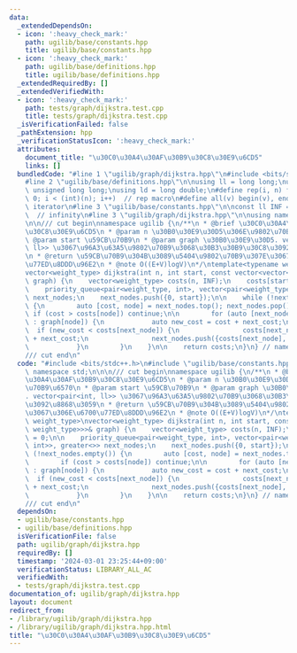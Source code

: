 ```yaml
---
data:
  _extendedDependsOn:
  - icon: ':heavy_check_mark:'
    path: ugilib/base/constants.hpp
    title: ugilib/base/constants.hpp
  - icon: ':heavy_check_mark:'
    path: ugilib/base/definitions.hpp
    title: ugilib/base/definitions.hpp
  _extendedRequiredBy: []
  _extendedVerifiedWith:
  - icon: ':heavy_check_mark:'
    path: tests/graph/dijkstra.test.cpp
    title: tests/graph/dijkstra.test.cpp
  _isVerificationFailed: false
  _pathExtension: hpp
  _verificationStatusIcon: ':heavy_check_mark:'
  attributes:
    document_title: "\u30C0\u30A4\u30AF\u30B9\u30C8\u30E9\u6CD5"
    links: []
  bundledCode: "#line 1 \"ugilib/graph/dijkstra.hpp\"\n#include <bits/stdc++.h>\n\
    #line 2 \"ugilib/base/definitions.hpp\"\n\nusing ll = long long;\nusing ull =\
    \ unsigned long long;\nusing ld = long double;\n#define rep(i, n) for(int i =\
    \ 0; i < (int)(n); i++)  // rep macro\n#define all(v) begin(v), end(v)  // all\
    \ iterator\n#line 3 \"ugilib/base/constants.hpp\"\n\nconst ll INF = 1LL << 60;\
    \  // infinity\n#line 3 \"ugilib/graph/dijkstra.hpp\"\n\nusing namespace std;\n\
    \n\n/// cut begin\nnamespace ugilib {\n/**\n * @brief \u30C0\u30A4\u30AF\u30B9\
    \u30C8\u30E9\u6CD5\n * @param n \u30B0\u30E9\u30D5\u306E\u9802\u70B9\u6570\n *\
    \ @param start \u59CB\u70B9\n * @param graph \u30B0\u30E9\u30D5. vector<pair<int,\
    \ ll>> \u3067\u96A3\u63A5\u9802\u70B9\u3068\u30B3\u30B9\u30C8\u3092\u8868\u3059\
    \n * @return \u59CB\u70B9\u304B\u3089\u5404\u9802\u70B9\u307E\u3067\u306E\u6700\
    \u77ED\u8DDD\u96E2\n * @note O((E+V)logV)\n*/\ntemplate<typename weight_type>\n\
    vector<weight_type> dijkstra(int n, int start, const vector<vector<pair<int, weight_type>>>&\
    \ graph) {\n    vector<weight_type> costs(n, INF);\n    costs[start] = 0;\n\n\
    \    priority_queue<pair<weight_type, int>, vector<pair<weight_type, int>>, greater<>>\
    \ next_nodes;\n    next_nodes.push({0, start});\n\n    while (!next_nodes.empty())\
    \ {\n        auto [cost, node] = next_nodes.top(); next_nodes.pop();\n       \
    \ if (cost > costs[node]) continue;\n\n        for (auto [next_node, next_cost]\
    \ : graph[node]) {\n            auto new_cost = cost + next_cost;\n          \
    \  if (new_cost < costs[next_node]) {\n                costs[next_node] = cost\
    \ + next_cost;\n                next_nodes.push({costs[next_node], next_node});\n\
    \            }\n        }\n    }\n\n    return costs;\n}\n} // namespace ugilib\n\
    /// cut end\n"
  code: "#include <bits/stdc++.h>\n#include \"ugilib/base/constants.hpp\"\n\nusing\
    \ namespace std;\n\n\n/// cut begin\nnamespace ugilib {\n/**\n * @brief \u30C0\
    \u30A4\u30AF\u30B9\u30C8\u30E9\u6CD5\n * @param n \u30B0\u30E9\u30D5\u306E\u9802\
    \u70B9\u6570\n * @param start \u59CB\u70B9\n * @param graph \u30B0\u30E9\u30D5\
    . vector<pair<int, ll>> \u3067\u96A3\u63A5\u9802\u70B9\u3068\u30B3\u30B9\u30C8\
    \u3092\u8868\u3059\n * @return \u59CB\u70B9\u304B\u3089\u5404\u9802\u70B9\u307E\
    \u3067\u306E\u6700\u77ED\u8DDD\u96E2\n * @note O((E+V)logV)\n*/\ntemplate<typename\
    \ weight_type>\nvector<weight_type> dijkstra(int n, int start, const vector<vector<pair<int,\
    \ weight_type>>>& graph) {\n    vector<weight_type> costs(n, INF);\n    costs[start]\
    \ = 0;\n\n    priority_queue<pair<weight_type, int>, vector<pair<weight_type,\
    \ int>>, greater<>> next_nodes;\n    next_nodes.push({0, start});\n\n    while\
    \ (!next_nodes.empty()) {\n        auto [cost, node] = next_nodes.top(); next_nodes.pop();\n\
    \        if (cost > costs[node]) continue;\n\n        for (auto [next_node, next_cost]\
    \ : graph[node]) {\n            auto new_cost = cost + next_cost;\n          \
    \  if (new_cost < costs[next_node]) {\n                costs[next_node] = cost\
    \ + next_cost;\n                next_nodes.push({costs[next_node], next_node});\n\
    \            }\n        }\n    }\n\n    return costs;\n}\n} // namespace ugilib\n\
    /// cut end\n"
  dependsOn:
  - ugilib/base/constants.hpp
  - ugilib/base/definitions.hpp
  isVerificationFile: false
  path: ugilib/graph/dijkstra.hpp
  requiredBy: []
  timestamp: '2024-03-01 23:25:44+09:00'
  verificationStatus: LIBRARY_ALL_AC
  verifiedWith:
  - tests/graph/dijkstra.test.cpp
documentation_of: ugilib/graph/dijkstra.hpp
layout: document
redirect_from:
- /library/ugilib/graph/dijkstra.hpp
- /library/ugilib/graph/dijkstra.hpp.html
title: "\u30C0\u30A4\u30AF\u30B9\u30C8\u30E9\u6CD5"
---
```

